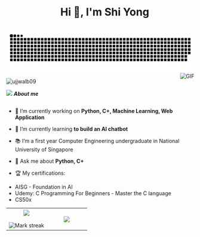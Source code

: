 <!--h1 without bottom border-->
<div id="user-content-toc">
  <ul align="center">
    <summary><h1 style="display: inline-block">Hi 👋, I'm Shi Yong</h1></summary>
  </ul>
</div>


<!--- snake -->
<div align="center">
  <img  src="https://github.com/1999AZZAR/1999AZZAR/blob/readme/resources/img/grid-snake.svg"
       alt="snake" /></a>
</div>


<img align="right" alt="GIF" height="160px" src="https://media.giphy.com/media/du3J3cXyzhj75IOgvA/giphy.gif" />

<p align="left"> <img src="https://komarev.com/ghpvc/?username=shiyong52&label=Profile%20views&color=0e75b6&style=flat" alt="ujjwalb09" /> </p>

<img src="https://media.giphy.com/media/ObNTw8Uzwy6KQ/giphy.gif" width="30px">&nbsp;***About me***
##
<!--Intro start-->
- 🔭 I’m currently working on **Python, C+, Machine Learning, Web Application**

- 🌱 I’m currently learning **to build an AI chatbot**

<!-- ☁️ I've keen interest in cloud computing. So,I'm learning **AWS** -->

- 📚 I’m a first year Computer Engineering undergraduate in National University of Singapore<br>

- 💬 Ask me about **Python, C+**

- 🏆 My certifications: 
<ul>
  <li>AISG - Foundation in AI</li>
  <li>Udemy: C Programming For Beginners - Master the C language</li>
  <li>CS50x</li>
</ul>
<!--Intro end-->

<!--- stats & Trophy (start) -->
<p align="center">
  <!--- stats (start) -->
<table align="center">
<tr border="none">
<td width="50%" align="center">
  
  <img  align="center"  src="https://github-readme-stats.vercel.app/api?username=shiyong52&theme=dark&show_icons=true&count_private=true" />
  <br></br>
  <img  title="🔥 Get streak stats for your profile at git.io/streak-stats" alt="Mark streak" src="https://github-readme-streak-stats.herokuapp.com/?user=shiyong52&theme=dark&hide_border=false" /> 
</td>

<td width="50%" align="center">

  <img  align="center"  src="https://github-readme-stats.anuraghazra1.vercel.app/api/top-langs/?username=shiyong52&theme=dark&hide_border=false&no-bg=true&no-frame=true&langs_count=10"/>
  
  </td>
</tr>
</table>
<!--- stats (end) -->


</p>        
<!--- stats (end) -->




